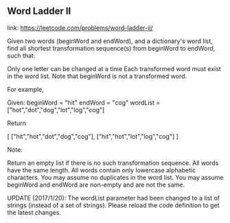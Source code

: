 ## Word Ladder II 
link: <https://leetcode.com/problems/word-ladder-ii/>

Given two words (beginWord and endWord), and a dictionary's word list, find all shortest transformation sequence(s) from beginWord to endWord, such that:


Only one letter can be changed at a time
Each transformed word must exist in the word list. Note that beginWord is not a transformed word.



For example,


Given:
beginWord = "hit"
endWord = "cog"
wordList = ["hot","dot","dog","lot","log","cog"]


Return

  [
    ["hit","hot","dot","dog","cog"],
    ["hit","hot","lot","log","cog"]
  ]




Note:

Return an empty list if there is no such transformation sequence.
All words have the same length.
All words contain only lowercase alphabetic characters.
You may assume no duplicates in the word list.
You may assume beginWord and endWord are non-empty and are not the same.




UPDATE (2017/1/20):
The wordList parameter had been changed to a list of strings (instead of a set of strings). Please reload the code definition to get the latest changes.
